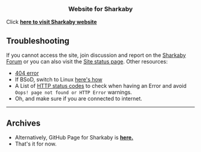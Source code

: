 <h3 align="center">Website for Sharkaby</h3>

Click [**here to visit Sharkaby website**](https://sharkaby.com)

## Troubleshooting

If you cannot access the site, join discussion and report on the [Sharkaby Forum](https://discord.gg/qtVK8vNNNa) or you can also visit the [Site status page](https://sharkaby.com/status). Other resources:

- [404 error](https://wikipedia.org/wiki/HTTP_404)
- If BSoD, switch to Linux [here's how](https://youtu.be/_Ua-d9OeUOg)
- A List of [HTTP status codes](https://wikipedia.org/wiki/List_of_HTTP_status_codes) to check when having an Error and avoid `Oops! page not found or HTTP Error` warnings.
- Oh, and make sure if you are connected to internet. 

---
## Archives

- Alternatively, GitHub Page for Sharkaby is [**here.**](https://sharkaby.github.io/sharkaby/)
- That's it for now.
